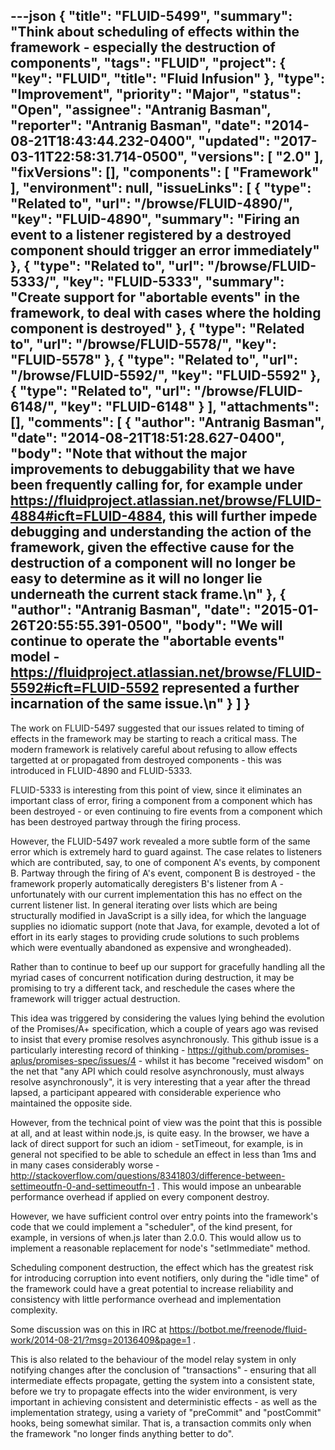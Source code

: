---json
{
  "title": "FLUID-5499",
  "summary": "Think about scheduling of effects within the framework - especially the destruction of components",
  "tags": "FLUID",
  "project": {
    "key": "FLUID",
    "title": "Fluid Infusion"
  },
  "type": "Improvement",
  "priority": "Major",
  "status": "Open",
  "assignee": "Antranig Basman",
  "reporter": "Antranig Basman",
  "date": "2014-08-21T18:43:44.232-0400",
  "updated": "2017-03-11T22:58:31.714-0500",
  "versions": [
    "2.0"
  ],
  "fixVersions": [],
  "components": [
    "Framework"
  ],
  "environment": null,
  "issueLinks": [
    {
      "type": "Related to",
      "url": "/browse/FLUID-4890/",
      "key": "FLUID-4890",
      "summary": "Firing an event to a listener registered by a destroyed component should trigger an error immediately"
    },
    {
      "type": "Related to",
      "url": "/browse/FLUID-5333/",
      "key": "FLUID-5333",
      "summary": "Create support for \"abortable events\" in the framework, to deal with cases where the holding component is destroyed"
    },
    {
      "type": "Related to",
      "url": "/browse/FLUID-5578/",
      "key": "FLUID-5578"
    },
    {
      "type": "Related to",
      "url": "/browse/FLUID-5592/",
      "key": "FLUID-5592"
    },
    {
      "type": "Related to",
      "url": "/browse/FLUID-6148/",
      "key": "FLUID-6148"
    }
  ],
  "attachments": [],
  "comments": [
    {
      "author": "Antranig Basman",
      "date": "2014-08-21T18:51:28.627-0400",
      "body": "Note that without the major improvements to debuggability that we have been frequently calling for, for example under <https://fluidproject.atlassian.net/browse/FLUID-4884#icft=FLUID-4884>, this will further impede debugging and understanding the action of the framework, given the effective cause for the destruction of a component will no longer be easy to determine as it will no longer lie underneath the current stack frame.\n"
    },
    {
      "author": "Antranig Basman",
      "date": "2015-01-26T20:55:55.391-0500",
      "body": "We will continue to operate the \"abortable events\" model - <https://fluidproject.atlassian.net/browse/FLUID-5592#icft=FLUID-5592> represented a further incarnation of the same issue.\n"
    }
  ]
}
---
The work on FLUID-5497 suggested that our issues related to timing of effects in the framework may be starting to reach a critical mass. The modern framework is relatively careful about refusing to allow effects targetted at or propagated from destroyed components - this was introduced in FLUID-4890 and FLUID-5333.

FLUID-5333 is interesting from this point of view, since it eliminates an important class of error, firing a component from a component which has been destroyed - or even continuing to fire events from a component which has been destroyed partway through the firing process.

However, the FLUID-5497 work revealed a more subtle form of the same error which is extremely hard to guard against. The case relates to listeners which are contributed, say, to one of component A's events, by component B. Partway through the firing of A's event, component B is destroyed - the framework properly automatically deregisters B's listener from A - unfortunately with our current implementation this has no effect on the current listener list. In general iterating over lists which are being structurally modified in JavaScript is a silly idea, for which the language supplies no idiomatic support (note that Java, for example, devoted a lot of effort in its early stages to providing crude solutions to such problems which were eventually abandoned as expensive and wrongheaded).&#x20;

Rather than to continue to beef up our support for gracefully handling all the myriad cases of concurrent notification during destruction, it may be promising to try a different tack, and reschedule the cases where the framework will trigger actual destruction.

This idea was triggered by considering the values lying behind the evolution of the Promises/A+ specification, which a couple of years ago was revised to insist that every promise resolves asynchronously. This github issue is a particularly interesting record of thinking - <https://github.com/promises-aplus/promises-spec/issues/4> - whilst it has become "received wisdom" on the net that "any API which could resolve asynchronously, must always resolve asynchronously", it is very interesting that a year after the thread lapsed, a participant appeared with considerable experience who maintained the opposite side.

However, from the technical point of view was the point that this is possible at all, and at least within node.js, is quite easy. In the browser, we have a lack of direct support for such an idiom - setTimeout, for example, is in general not specified to be able to schedule an effect in less than 1ms and in many cases considerably worse - <http://stackoverflow.com/questions/8341803/difference-between-settimeoutfn-0-and-settimeoutfn-1> . This would impose an unbearable performance overhead if applied on every component destroy.

However, we have sufficient control over entry points into the framework's code that we could implement a "scheduler", of the kind present, for example, in versions of when.js later than 2.0.0. This would allow us to implement a reasonable replacement for node's "setImmediate" method.

Scheduling component destruction, the effect which has the greatest risk for introducing corruption into event notifiers, only during the "idle time" of the framework could have a great potential to increase reliability and consistency with little performance overhead and implementation complexity.

Some discussion was on this in IRC at <https://botbot.me/freenode/fluid-work/2014-08-21/?msg=20136409&page=1> .&#x20;

This is also related to the behaviour of the model relay system in only notifying changes after the conclusion of "transactions" - ensuring that all intermediate effects propagate, getting the system into a consistent state, before we try to propagate effects into the wider environment, is very important in achieving consistent and deterministic effects - as well as the implementation strategy, using a variety of "preCommit" and "postCommit" hooks, being somewhat similar. That is, a transaction commits only when the framework "no longer finds anything better to do".

        